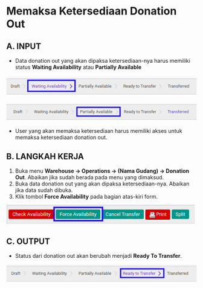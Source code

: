 # Memaksa Ketersediaan Donation Out

## A. INPUT

* Data donation out yang akan dipaksa ketersediaan-nya harus memiliki status **Waiting Availability** atau **Partially Available**

![](../../img/donation-out/status-waiting-availability.png)

![](../../img/donation-out/status-partial.png)

* User yang akan memaksa ketersediaan harus memiliki akses untuk memaksa ketersediaan donation out.

## B. LANGKAH KERJA

1. Buka menu **Warehouse -> Operations -> (Nama Gudang) -> Donation Out**. Abaikan jika sudah berada pada menu yang dimaksud.
2. Buka data donation out yang akan dipaksa ketersediaan-nya. Abaikan jika data sudah dibuka.
3. Klik tombol **Force Availability** pada bagian atas-kiri form.

![](../../img/donation-out/tombol-force.png)

## C. OUTPUT

* Status dari donation out akan berubah menjadi **Ready To Transfer**.

![](../../img/donation-out/status-ready-to-transfer.png)
